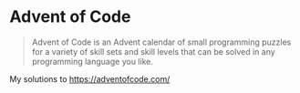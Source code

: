 # Advent of Code

> Advent of Code is an Advent calendar of small programming puzzles for a
> variety of skill sets and skill levels that can be solved in any programming
> language you like.

My solutions to https://adventofcode.com/
